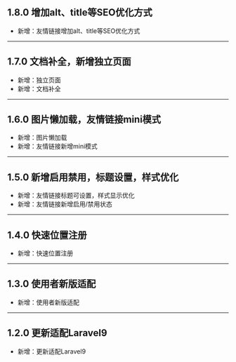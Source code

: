 ## 1.8.0 增加alt、title等SEO优化方式

- 新增：友情链接增加alt、title等SEO优化方式

---

## 1.7.0 文档补全，新增独立页面

- 新增：独立页面
- 新增：文档补全

---

## 1.6.0 图片懒加载，友情链接mini模式

- 新增：图片懒加载
- 新增：友情链接新增mini模式

---

## 1.5.0 新增启用禁用，标题设置，样式优化

- 新增：友情链接标题可设置，样式显示优化
- 新增：友情链接新增启用/禁用状态

---

## 1.4.0 快速位置注册

- 新增：快速位置注册

---

## 1.3.0 使用者新版适配

- 新增：使用者新版适配

---

## 1.2.0 更新适配Laravel9

- 新增：更新适配Laravel9
